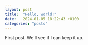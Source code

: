 ```yaml
---
layout: post
title:  "Hello, world!"
date:   2024-01-05 18:22:43 +0100
categories: "posts"
---
```


First post. We'll see if I can keep it up.